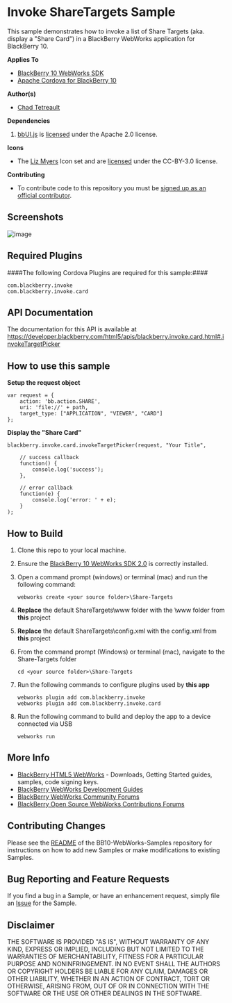 # Invoke ShareTargets Sample

This sample demonstrates how to invoke a list of Share Targets (aka. display a "Share Card") in a BlackBerry WebWorks application for BlackBerry 10.

**Applies To**

* [BlackBerry 10 WebWorks SDK](https://developer.blackberry.com/html5/download/sdk) 
* [Apache Cordova for BlackBerry 10](https://github.com/blackberry/cordova-blackberry/tree/master/blackberry10) 

**Author(s)** 

* [Chad Tetreault](http://www.twitter.com/chadtatro)

**Dependencies**

1. [bbUI.js](https://github.com/blackberry/bbUI.js) is [licensed](https://github.com/blackberry/bbUI.js/blob/master/LICENSE) under the Apache 2.0 license.

**Icons**

* The [Liz Myers](http://www.myersdesign.com) Icon set and are [licensed](http://creativecommons.org/licenses/by/3.0/) under the CC-BY-3.0 license.

**Contributing**

* To contribute code to this repository you must be [signed up as an official contributor](http://blackberry.github.com/howToContribute.html).

## Screenshots ##

![image](https://raw.github.com/blackberry/BB10-WebWorks-Samples/WebWorks-2.0/Share-Targets/www/_screenshots/sharetargets.png)

## Required Plugins ##

####The following Cordova Plugins are required for this sample:####

	com.blackberry.invoke
	com.blackberry.invoke.card

## API Documentation ##
The documentation for this API is available at https://developer.blackberry.com/html5/apis/blackberry.invoke.card.html#.invokeTargetPicker

## How to use this sample

**Setup the request object**

	var request = {
		action: 'bb.action.SHARE',
		uri: 'file://' + path,
		target_type: ["APPLICATION", "VIEWER", "CARD"]
	};

**Display the "Share Card"**

	blackberry.invoke.card.invokeTargetPicker(request, "Your Title",

		// success callback
		function() {
			console.log('success');
		},

		// error callback
		function(e) {
			console.log('error: ' + e);
		}
	);
	

## How to Build

1. Clone this repo to your local machine.

2. Ensure the [BlackBerry 10 WebWorks SDK 2.0](https://developer.blackberry.com/html5/download/sdk) is correctly installed.

3. Open a command prompt (windows) or terminal (mac) and run the following command:

	```
	webworks create <your source folder>\Share-Targets
	```

4. **Replace** the default ShareTargets\www folder with the \www folder from **this** project

5. **Replace** the default ShareTargets\config.xml with the config.xml from **this** project

6. From the command prompt (Windows) or terminal (mac), navigate to the Share-Targets folder

	```
	cd <your source folder>\Share-Targets
	```

7. Run the following commands to configure plugins used by **this app**

	```
	webworks plugin add com.blackberry.invoke
	webworks plugin add com.blackberry.invoke.card
	```

8. Run the following command to build and deploy the app to a device connected via USB

	```
	webworks run
	```


## More Info

* [BlackBerry HTML5 WebWorks](https://bdsc.webapps.blackberry.com/html5/) - Downloads, Getting Started guides, samples, code signing keys.
* [BlackBerry WebWorks Development Guides](https://bdsc.webapps.blackberry.com/html5/documentation)
* [BlackBerry WebWorks Community Forums](http://supportforums.blackberry.com/t5/Web-and-WebWorks-Development/bd-p/browser_dev)
* [BlackBerry Open Source WebWorks Contributions Forums](http://supportforums.blackberry.com/t5/BlackBerry-WebWorks/bd-p/ww_con)

## Contributing Changes

Please see the [README](https://github.com/blackberry/BB10-WebWorks-Samples) of the BB10-WebWorks-Samples repository for instructions on how to add new Samples or make modifications to existing Samples.

## Bug Reporting and Feature Requests

If you find a bug in a Sample, or have an enhancement request, simply file an [Issue](https://github.com/blackberry/BB10-WebWorks-Samples/issues) for the Sample.

## Disclaimer

THE SOFTWARE IS PROVIDED "AS IS", WITHOUT WARRANTY OF ANY KIND, EXPRESS OR IMPLIED, INCLUDING BUT NOT LIMITED TO THE WARRANTIES OF MERCHANTABILITY, FITNESS FOR A PARTICULAR PURPOSE AND NONINFRINGEMENT. IN NO EVENT SHALL THE AUTHORS OR COPYRIGHT HOLDERS BE LIABLE FOR ANY CLAIM, DAMAGES OR OTHER LIABILITY, WHETHER IN AN ACTION OF CONTRACT, TORT OR OTHERWISE, ARISING FROM, OUT OF OR IN CONNECTION WITH THE SOFTWARE OR THE USE OR OTHER DEALINGS IN THE SOFTWARE.

